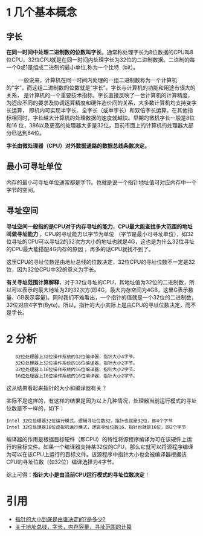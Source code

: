 # 1 几个基本概念


## 字长

**在同一时间中处理二进制数的位数叫字长**。通常称处理字长为8位数据的CPU叫8位CPU，32位CPU就是在同一时间内处理字长为32位的二进制数据。二进制的每一个0或1是组成二进制的最小单位,称为一个比特（bit）。

　 　一般说来，计算机在同一时间内处理的一组二进制数称为一个计算机的“字”，而这组二进制数的位数就是“字长”。字长与计算机的功能和用途有很大的关系， 是计算机的一个重要技术指标。字长直接反映了一台计算机的计算精度，为适应不同的要求及协调运算精度和硬件造价间的关系，大多数计算机均支持变字长运算， 即机内可实现半字长、全字长（或单字长）和双倍字长运算。在其他指标相同时，字长越大计算机的处理数据的速度就越快。早期的微机字长一般是8位和16 位，386以及更高的处理器大多是32位。目前市面上的计算机的处理器大部分已达到64位。

**字长由微处理器（CPU）对外数据通路的数据总线条数决定。**

## 最小可寻址单位

内存的最小可寻址单位通常都是字节。也就是说一个指针地址值可对应内存中一个字节的空间。

## 寻址空间

**寻址空间一般指的是CPU对于内存寻址的能力**。**CPU最大能查找多大范围的地址叫做寻址能力** ，CPU的寻址能力以字节为单位 （字节是最小可寻址单位），如32位寻址的CPU可以寻址2的32次方大小的地址也就是4G，这也是为什么32位寻址的CPU最大能搭配4G内存的原因 ，再多的话CPU就找不到了。

这里CPU的寻址位数是由地址总线的位数决定，32位CPU的寻址位数不一定是32位，因为32位CPU中32的意义为字长。

**有关寻址范围计算解释**，对于32位寻址的CPU，其地址值为32位的二进制数，所以可以表示的最大地址为2的32次方(即4G，最大内存空间为4GB，这里G表示数量、GB表示容量)。同时我们不难看出，一个指针的值就是一个32位的二进制数，32位对应4字节(Byte)。所以，指针的大小实际上是由CPU的寻址位数决定，而不是字长。


# 2 分析

	　　32位处理器上32位操作系统的32位编译器，指针大小4字节。
	　　32位处理器上32位操作系统的16位编译器，指针大小2字节。
	　　32位处理器上16位操作系统的16位编译器，指针大小2字节。
	　　16位处理器上16位操作系统的16位编译器，指针大小2字节。

这从结果看起来指针的大小和编译器有关？

实际不是这样的，有这样的结果是因为以上几种情况，处理器当前运行模式的寻址位数是不一样的，如下：

	Intel 32位处理器32位运行模式，逻辑寻址位数32，指针也就是32位，即4个字节
	Intel 32位处理器16位虚拟机运行模式，逻辑寻址位数16，指针也就是16位，即2个字节

编译器的作用是根据目标硬件（即CPU）的特性将源程序编译为可在该硬件上运行的目标文件。如果一个编译器支持某32位的CPU，那么它就可以将源程序编译为可以在该CPU上运行的目标文件。该源程序中指针大小也会被编译器根据该CPU的寻址位数（如32位）编译选择为4字节。

综上可得：**指针大小是由当前CPU运行模式的寻址位数决定**！



# 引用

- [指针的大小到底是由谁决定的?是多少?](http://blog.sina.com.cn/s/blog_4fd9844201010n3v.html)
- [关于地址总线，字长，内存容量，寻址范围的计算](http://blog.csdn.net/u013058618/article/details/49407237)